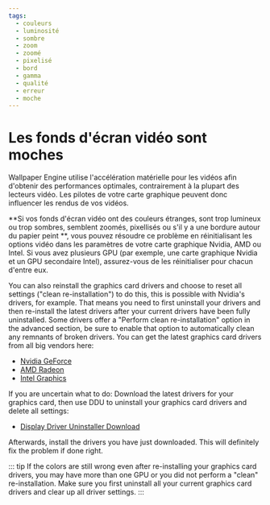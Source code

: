 ```yaml
---
tags:
  - couleurs
  - luminosité
  - sombre
  - zoom
  - zoomé
  - pixelisé
  - bord
  - gamma
  - qualité
  - erreur
  - moche
---
```


# Les fonds d'écran vidéo sont moches

Wallpaper Engine utilise l'accélération matérielle pour les vidéos afin d'obtenir des performances optimales, contrairement à la plupart des lecteurs vidéo. Les pilotes de votre carte graphique peuvent donc influencer les rendus de vos vidéos.

**Si vos fonds d'écran vidéo ont des couleurs étranges, sont trop lumineux ou trop sombres, semblent zoomés, pixellisés ou s'il y a une bordure autour du papier peint **, vous pouvez résoudre ce problème en réinitialisant les options vidéo dans les paramètres de votre carte graphique Nvidia, AMD ou Intel. Si vous avez plusieurs GPU (par exemple, une carte graphique Nvidia et un GPU secondaire Intel), assurez-vous de les réinitialiser pour chacun d'entre eux.

You can also reinstall the graphics card drivers and choose to reset all settings ("clean re-installation") to do this, this is possible with Nvidia's drivers, for example. That means you need to first uninstall your drivers and then re-install the latest drivers after your current drivers have been fully uninstalled. Some drivers offer a "Perform clean re-installation" option in the advanced section, be sure to enable that option to automatically clean any remnants of broken drivers. You can get the latest graphics card drivers from all big vendors here:

* [Nvidia GeForce](https://www.nvidia.com/Download/index.aspx)
* [AMD Radeon](https://www.amd.com/support)
* [Intel Graphics](https://downloadcenter.intel.com/product/80939/Graphics-Drivers)

If you are uncertain what to do: Download the latest drivers for your graphics card, then use DDU to uninstall your graphics card drivers and delete all settings:

* [Display Driver Uninstaller Download](https://www.guru3d.com/files-details/display-driver-uninstaller-download.html)

Afterwards, install the drivers you have just downloaded. This will definitely fix the problem if done right.

::: tip If the colors are still wrong even after re-installing your graphics card drivers, you may have more than one GPU or you did not perform a "clean" re-installation. Make sure you first uninstall all your current graphics card drivers and clear up all driver settings. :::